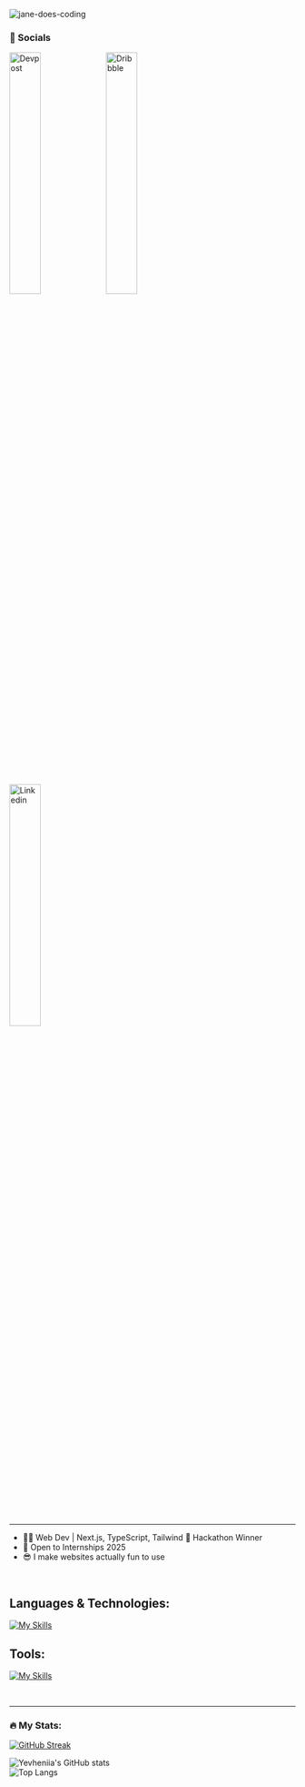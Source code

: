 <p align="left"> 
  <img src="https://komarev.com/ghpvc/?username=jane-does-coding&label=Profile%20views&color=0e75b6&style=flat" alt="jane-does-coding" /> 
</p>

### 📱 Socials

[<img width="33%" alt="Devpost" src="https://github.com/user-attachments/assets/00e9cb7c-2d1d-4001-8639-9230f6cb8bf2" />](https://devpost.com/I-am-jane)
[<img width="33%" alt="Dribbble" src="https://github.com/user-attachments/assets/f25b48e3-b718-46a9-ae1f-b812d318de56" />](https://dribbble.com/jane-does-coding)
[<img width="33%" alt="Linkedin" src="https://github.com/user-attachments/assets/04852fff-5b2b-41ee-bc34-367fd53c1c75" />](https://www.linkedin.com/in/yevheniia-simaka/)

---

- 👩‍💻 Web Dev | Next.js, TypeScript, Tailwind 🏅 Hackathon Winner  
- 🙌 Open to Internships 2025  
- 😎 I make websites actually fun to use

<br>

## Languages & Technologies:

[![My Skills](https://skillicons.dev/icons?i=html,css,js,ts,py,materialui,tailwind,bootstrap,sass,mongodb,nodejs,express,react,nextjs,prisma)](https://skillicons.dev)

## Tools:

[![My Skills](https://skillicons.dev/icons?i=git,github,postman,vite,vscode,idea,atom,bash,figma)](https://skillicons.dev)

<br>

---

### :fire: My Stats:

[![GitHub Streak](https://streak-stats.demolab.com?user=jane-does-coding&theme=dark&hide_border=true)](https://git.io/streak-stats)

![Yevheniia's GitHub stats](https://github-readme-stats.vercel.app/api?username=jane-does-coding&show_icons=true&theme=dark&hide_border=true)  
![Top Langs](https://github-readme-stats.vercel.app/api/top-langs/?username=jane-does-coding&layout=compact&theme=dark&hide_border=true&hide=python)
